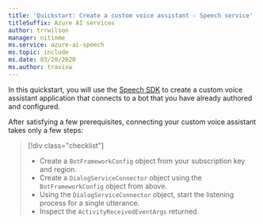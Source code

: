 ```yaml
---
title: 'Quickstart: Create a custom voice assistant - Speech service'
titleSuffix: Azure AI services
author: trrwilson
manager: nitinme
ms.service: azure-ai-speech
ms.topic: include
ms.date: 03/20/2020
ms.author: travisw
---
```


In this quickstart, you will use the [Speech SDK](~/articles/ai-services/speech-service/speech-sdk.md) to create a custom voice assistant application that connects to a bot that you have already authored and configured. 

After satisfying a few prerequisites, connecting your custom voice assistant takes only a few steps:
> [!div class="checklist"]
> * Create a `BotFrameworkConfig` object from your subscription key and region.
> * Create a `DialogServiceConnector` object using the `BotFrameworkConfig` object from above.
> * Using the `DialogServiceConnector` object, start the listening process for a single utterance.
> * Inspect the `ActivityReceivedEventArgs` returned.
